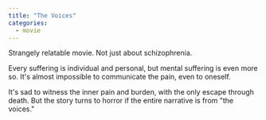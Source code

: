 ```yaml
---
title: "The Voices"
categories:
  - movie
---
```


Strangely relatable movie. Not just about schizophrenia.


Every suffering is individual and personal, but mental suffering is even more so. It's almost impossible to communicate the pain, even to oneself.


It's sad to witness the inner pain and burden, with the only escape through death.
But the story turns to horror if the entire narrative is from "the voices."
